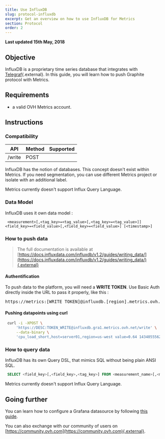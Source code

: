 ```yaml
---
title: Use InfluxDB
slug: protocol-influxdb
excerpt: Get an overview on how to use InfluxDB for Metrics
section: Protocol
order: 2
---
```


**Last updated 15th May, 2018**

## Objective

InfluxDB is a proprietary time series database that integrates with [Telegraf](https://github.com/influxdata/telegraf){.external}. In this guide, you will learn how to push Graphite protocol with Metrics.

## Requirements

- a valid OVH Metrics account.

## Instructions

### Compatibility

| API    | Method | Supported |
|--------|--------|-----------|
| /write | POST   |  <i class="fas fa-check"></i> |

InfluxDB has the notion of databases. This concept doesn't exist within Metrics. If you need segmentation, you can use different Metrics project or isolate with an additional label.

Metrics currently doesn't support Influx Query Language.

### Data Model

InfluxDB uses it own data model :

```
 <measurement>[,<tag_key>=<tag_value>[,<tag_key>=<tag_value>]] <field_key>=<field_value>[,<field_key>=<field_value>] [<timestamp>]
```


### How to push data

> The full documentation is available at [https://docs.influxdata.com/influxdb/v1.2/guides/writing_data/](https://docs.influxdata.com/influxdb/v1.2/guides/writing_data/){.external}

#### Authentification

To push data to the platform, you will need a **WRITE TOKEN**. Use Basic Auth directly inside the URL to pass it properly, like this :

<pre>https://metrics:[WRITE_TOKEN]@influxdb.[region].metrics.ovh.net</pre>

#### Pushing datapoints using curl

```sh
 curl -i -XPOST \
     'https://DESC:TOKEN_WRITE@influxdb.gra1.metrics.ovh.net/write' \
     --data-binary \
     'cpu_load_short,host=server01,region=us-west value=0.64 1434055562000000000'
```

### How to query data

InfluxDB has its own Query DSL, that mimics SQL without being plain ANSI SQL.

```sql
 SELECT <field_key>[,<field_key>,<tag_key>] FROM <measurement_name>[,<measurement_name>]
```

Metrics currently doesn't support Influx Query Language.

## Going further

You can learn how to configure a Grafana  datasource by following [this guide](../start-grafana).

You can also exchange with our community of users on [https://community.ovh.com](https://community.ovh.com){.external}.